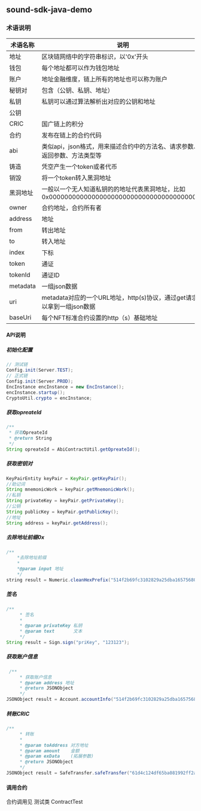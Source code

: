 ##    sound-sdk-java-demo

### 术语说明

| 术语名称 | 说明                                                         |
| -------- | ------------------------------------------------------------ |
| 地址     | 区块链网络中的字符串标识，以'0x'开头                         |
| 钱包     | 每个地址都可以作为钱包地址                                   |
| 账户     | 地址金融维度，链上所有的地址也可以称为账户                   |
| 秘钥对   | 包含（公钥、私钥、地址）                                     |
| 私钥     | 私钥可以通过算法解析出对应的公钥和地址                       |
| 公钥     |                                                              |
| CRIC     | 国广链上的积分                                               |
| 合约     | 发布在链上的合约代码                                         |
| abi      | 类似api，json格式，用来描述合约中的方法名、请求参数、返回参数、方法类型等 |
| 铸造     | 凭空产生一个token或者代币                                    |
| 销毁     | 将一个token转入黑洞地址                                      |
| 黑洞地址 | 一般以一个无人知道私钥的的地址代表黑洞地址，比如0x0000000000000000000000000000000000000000 |
| owner    | 合约地址，合约所有者                                         |
| address  | 地址                                                         |
| from     | 转出地址                                                     |
| to       | 转入地址                                                     |
| index    | 下标                                                         |
| token    | 通证                                                         |
| tokenId  | 通证ID                                                       |
| metadata | 一组json数据                                                 |
| uri      | metadata对应的一个URL地址，http(s)协议，通过get请求可以拿到一组json数据 |
| baseUri  | 每个NFT标准合约设置的http（s）基础地址                       |

#### API说明

##### 初始化配置

```Java
// 测试链
Config.init(Server.TEST);
// 正式链
Config.init(Server.PROD);
EncInstance encInstance = new EncInstance();
encInstance.startup();
CryptoUtil.crypto = encInstance;

```

##### 获取opreateId

```Java
/**
 * 获取OpreateId
 * @return String
 */
String opreateId = AbiContractUtil.getOpreateId();
```

##### 获取密钥对

```Java
KeyPairEntity keyPair = KeyPair.getKeyPair();
//助记词
String mnemonicWork = keyPair.getMnemonicWork();
//私钥
String privateKey = keyPair.getPrivateKey();
//公钥
String publicKey = keyPair.getPublicKey();
//地址
String address = keyPair.getAddress();
```

##### 去除地址前缀0x

```java
/**
	*去除地址前缀
	*
	*@param input 地址
	*/
string result = Numeric.cleanHexPrefix("514f2b69fc3102829a25dba16575680f049a0932");
```



##### 签名

```Java
/**
     * 签名
     *
     * @param privateKey 私钥
     * @param text       文本
     */
String result = Sign.sign("priKey", "123123");
```

##### 获取账户信息

```Java
 /**
     * 获取账户信息
     * @param address 地址
     * @return JSONObject
     */
JSONObject result = Account.accountInfo("514f2b69fc3102829a25dba16575680f049a0932");
```

##### 转账CRIC

```Java
/**
     * 转账
     *
     * @param toAddress 对方地址
     * @param amount    金额
     * @param exData    (拓展参数)
     * @return JSONObject
     */
JSONObject result = SafeTransfer.safeTransfer("61d4c124df65ba081992ff2a8c77c67a8b3cb77c", "0.01", "");
```

#### 调用合约

合约调用见 测试类 ContractTest